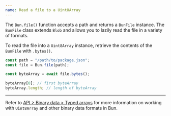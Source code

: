 ```yaml
---
name: Read a file to a Uint8Array
---
```


The `Bun.file()` function accepts a path and returns a `BunFile` instance. The `BunFile` class extends `Blob` and allows you to lazily read the file in a variety of formats.

To read the file into a `Uint8Array` instance, retrieve the contents of the `BunFile` with `.bytes()`.

```ts
const path = "/path/to/package.json";
const file = Bun.file(path);

const byteArray = await file.bytes();

byteArray[0]; // first byteArray
byteArray.length; // length of byteArray
```

---

Refer to [API > Binary data > Typed arrays](/docs/api/binary-data#typedarray) for more information on working with `Uint8Array` and other binary data formats in Bun.

